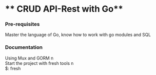 # ** CRUD API-Rest with Go**

### Pre-requisites

Master the language of Go,
know how to work with go modules and SQL

### Documentation
Using Mux and GORM n\
Start the project with fresh tools n\
$: fresh